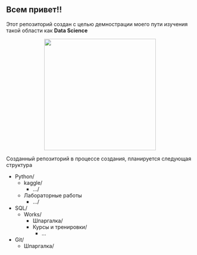 ## Всем привет!! 

Этот репозиторий создан с целью демнострации моего пути изучения такой области как  **Data Science**

<div id="header" align="center">
  <img src="https://media.giphy.com/media/v1.Y2lkPTc5MGI3NjExYzRsOWZiajliOTE4djNiZTY5NTQ1MmFiM2cxdTNrcGVhcDRvOHk4ZSZlcD12MV9pbnRlcm5hbF9naWZfYnlfaWQmY3Q9Zw/ppFaBYPO8paUg/giphy.gif" width="300"/>
</div>

Созданный репозиторий в процессе создания, планируется следующая структура 

- Python/
  - kaggle/
    - .../
  - Лабораторные работы
    - .../
- SQL/
  - Works/
    - Шпаргалка/
    - Курсы и тренировки/
        - ...
- Git/
    - Шпаргалка/
